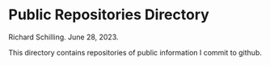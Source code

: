 # Public Repositories Directory

Richard Schilling. June 28, 2023.

This directory contains repositories of public information I commit to github.


